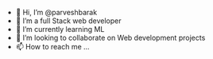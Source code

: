 - 👋 Hi, I’m @parveshbarak
- 👀 I’m a full Stack web developer
- 🌱 I’m currently learning ML
- 💞️ I’m looking to collaborate on Web development projects
- 📫 How to reach me ...

<!---
parveshbarak/parveshbarak is a ✨ special ✨ repository because its `README.md` (this file) appears on your GitHub profile.
You can click the Preview link to take a look at your changes.
--->
